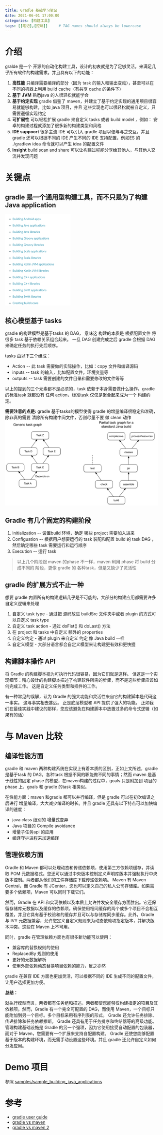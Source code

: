 ```yaml
---
title: Gradle 基础学习笔记
date: 2021-06-01 17:00:00
categories: [构建工具]
tags: [[笔记],[挖坑]]     # TAG names should always be lowercase
---
```





# 介绍

gralde 是一个 开源的自动化构建工具，设计的初衷就是为了足够灵活，来满足几乎所有软件的构建需求。并且具有以下的功能：
1. **高性能**   只编译需要编译的部分（因为 task 的输入和输出变动），甚至可以在不同的机器上利用 build cache（有共享 cache 的条件下）
2. **基于 JVM**    熟悉java 的人很轻松就能学会
3. **基于约定实现**    gradle 借鉴了 maven，并建立了基于约定实现的通用项目很容易就能够构建，比如 java 项目，并且 这些实现也可以很轻松就被自定义，只需要遵循实现约定
4. **可扩展性**  可以轻松扩展 gradle 来自定义 tasks 或者 build model ，例如： 安卓的构建过程就添加了很多新的构建类型和风格
5. **IDE suppoort**  很多主流 IDE 可以引入 gradle 项目以便与与之交互，并且 gradle 还可以根据不同的 IDE 产生不同的 IDE 支持配置，例如ES 的 ./gradlew idea 命令就可以产生 idea 的配置文件
6. **Insight**    build scan and share 可以让构建过程能分享给其他人，与其他人交流并发现问题


# 关键点
## gradle 是一个通用型构建工具，而不只是为了构建 Java application 

![](/assets/img/post/image2021-6-7_14-2-33.png)

## 核心模型基于 tasks

gradle 的构建模型是基于tasks 的 DAG， 意味这 构建的本质是 根据配置文件 将很多 task 基于依赖关系组合起来。 一旦 DAG 创建完成之后 gradle 会根据 DAG 来确定任务的执行先后顺序。

tasks 由以下三个组成：
- Action -- 此 task 需要做的实际操作，比如：copy 文件和编译源码
- inputs -- task 的输入，比如配置文件，环境变量等
- outputs -- task 需要创建的文件目录和需要修改的文件等等

以上的提到的三个元素都不是必须的，task 依赖于本身需要做什么操作。gradle 的标准task 就都没有 任何 action，标准task 仅仅是聚合起来成为一个 构建约定。

**需要注意的点是:** gradle 基于tasks的模型使得 gradle 的增量编译很稳定和准确，除非真的需要 清除所有构建中间文件，否则尽量不要 做 clean 动作
![](/assets/img/post/image2021-6-7_12-43-38.png)


##  Gradle 有几个固定的构建阶段
   1. Initialization   -- 设置build 环境，确定 哪些 project 需要加入进来
   2. Configuation  -- 根据用户想要运行的 task 装配和配置 build 的 task DAG ，然后确定哪些 task 需要运行和运行顺序
   3. Execution  -- 运行 task 

>以上几个阶段跟 maven 的phase 不一样，maven 利用 phase 将 build 分成不同的 阶段，更像 gradle 的 各种task，但是又缺少了灵活性

##  gradle 的扩展方式不止一种

想要 gradle 内置所有的构建逻辑几乎是不可能的，大部分的构建应用都需要许多自定义逻辑来处理

   1. 自定义 task type - 通过把 源码放进 buildSrc 文件夹中或者 plugin 的方式可以自定义 task type
   2. 自定义 task action  - 通过 doFist() 和 doLast() 方法
   3. 在 project 和 tasks 中自定义 额外的 properties 
   4. 自定义约定  - 通过 plugin 来自定义 约定 像 Java build 一样
   5. 自定义模型 - 大部分语言都会自定义模型来让构建更有效和更快捷

##  构建脚本操作 API

将 Gradle 的构建脚本视为可执行代码很容易，因为它们就是这样。 但这是一个实现细节：精心设计的构建脚本描述了构建软件所需的步骤，而不是这些步骤应该如何完成工作。 这是自定义任务类型和插件的工作。

有一种常见的误解，认为 Gradle 的强大功能和灵活性来自它的构建脚本是代码这一事实。 这与事实相去甚远。 正是底层模型和 API 提供了强大的功能。 正如我们在最佳实践中建议的那样，您应该避免在构建脚本中放置过多的命令式逻辑（如果有的话）


# 与 Maven 比较

## 编译性能方面
gradle 和 maven 两种构建系统在实现上有着本质的区别，正如上文所述，gradle 是基于task 的 DAG，各种task 根据不同的职能做不同的事情；然而 maven 是基于线性的固定 phase 的模型，在maven构建的过程中，goals 只是附加到 项目的 phase 上，goals 和 gradle 的task 相类似。

在性能方面：maven 和gradle 都可以并行编译，但是 gradle 可以在初次编译之后进行 增量编译，大大减少编译的时长。并且 gradle 还具有以下特点可以加快编译的速度：

- java class 级别的 增量式变异
- Java 项目的 Compile avoidance
- 增量子任务api 的应用
- 编译守护进程来加速编译

## 管理依赖方面
Gradle 和 Maven 都可以处理动态和传递依赖项，使用第三方依赖项缓存，并读取 POM 元数据格式。您还可以通过中央版本控制定义声明库版本并强制执行中央版本控制。两者都从他们的工件存储库下载传递依赖项。 Maven 有 Maven Central，而 Gradle 有 JCenter，您也可以定义自己的私人公司存储库。如果需要多个依赖项，Maven 可以同时下载它们。

然而，Gradle 在 API 和实现依赖以及本质上允许并发安全缓存方面胜出。它还保留存储库元数据以及缓存的依赖项，确保使用相同缓存的两个或多个项目不会相互覆盖，并且它具有基于校验和的缓存并且可以与存储库同步缓存。此外，Gradle 与 IVY 元数据兼容，允许您定义自定义规则来为动态依赖项指定版本，并解决版本冲突。这些在 Maven 上不可用。

同时，gradle 在管理依赖方面也有很多新功能可以使用：

- 兼容库的替换规则的使用
- ReplacedBy 规则的使用
- 更好的元数据解析
- 使用外部依赖动态替换项目依赖的能力，反之亦然


gradle 在兼容 IDE 方面也更加灵活，可以根据不同的 IDE 生成不同的配置文件，让用户选择更加方便。

**总结：**

就执行模型而言，两者都有任务组和描述。两者都使您能够仅构建指定的项目及其依赖项。然而，Gradle 有一个完全可配置的 DAG，而使用 Maven，一个目标只能附加到另一个目标。多个目标采用有序列表的形式。 Gradle 还允许任务排除、传递排除和任务依赖推断。 Gradle 还具有用于任务排序和终结器等的高级功能。
管理构建基础设施是 Gradle 的另一个强项，因为它使用接受自动配置的包装器，而对于 Maven，您需要有一个扩展来支持自配置构建。 Gradle 还使您能够配置基于版本的构建环境，而无需手动设置这些环境。并且 gradle 还允许自定义如何分发应用。


# Demo 项目

参照 [samples/sample_building_java_applications](https://docs.gradle.org/current/samples/sample_building_java_applications.html)


# 参考
- [gradle user guide](https://docs.gradle.org/current/userguide/what_is_gradle.html)
- [gradle vs maven](https://stackify.com/gradle-vs-maven/)
- [gradle vs maven 2](https://gradle.org/maven-vs-gradle/)